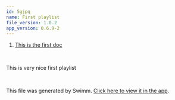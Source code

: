 ```yaml
---
id: 5gjpq
name: First playlist
file_version: 1.0.2
app_version: 0.6.9-2
---
```


<!-- Steps - Do not remove this comment -->
1. [This is the first doc](this-is-the-first-doc.turop.sw.md)


<br/>

<!-- Summary - Do not remove this comment -->
This is very nice first playlist

<br/>

This file was generated by Swimm. [Click here to view it in the app](https://app.swimm.io/repos/Z2l0aHViJTNBJTNBcGFyYWxsZWwtZXhlYyUzQSUzQXYwdnM=/docs/5gjpq).
